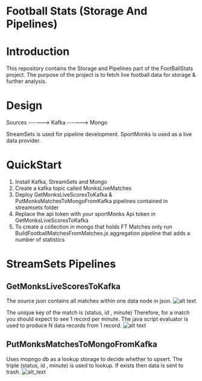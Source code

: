 # Football Stats (Storage And Pipelines)

# Introduction 
This repository contains the Storage and Pipelines part of the FootBallStats project.
The purpose of the project is to fetch live football data for storage & further analysis.


# Design 

Sources ------> Kafka ------> Mongo 
                                  
StreamSets is used for pipeline development.
SportMonks is used as a live data provider.


# QuickStart 
1.  Install Kafka, StreamSets and Mongo
2.  Create a kafka topic called  MonksLiveMatches
3.  Deploy  GetMonksLiveScoresToKafka & PutMonksMatchesToMongoFromKafka pipelines contained in streamsets folder 
4.  Replace the api token with your sportMonks Api token in GetMonksLiveScoresToKafka
5.  To create a collection in mongo that holds FT Matches only run BuildFootballMatchesFromMatches.js  aggregation pipeline that adds a number of statistics 

# StreamSets Pipelines 
## GetMonksLiveScoresToKafka 
The source json contains all matches within one data node in json.
![alt text](https://github.com/athanikos/Football_Stats_Storage_And_Pipelines/blob/master/screenshots/GetMonkLiveScoresToKafka_one_to_many.png)

The unique key of the match is (status, id , minute)
Therefore, for a match you should expect to see 1 record per minute. 
The java script evaluator is used to produce N data records from 1 record.
![alt text](https://github.com/athanikos/Football_Stats_Storage_And_Pipelines/blob/master/screenshots/GetMonksLiveScoresToKafka.png)

## PutMonksMatchesToMongoFromKafka  
Uses mopngo db as a lookup storage to decide whether to upsert. 
The triple (status, id , minute) is used to lookup.
If exists then data is sent to trash.
![alt_text](https://github.com/athanikos/Football_Stats_Storage_And_Pipelines/blob/master/screenshots/PutMonksMatchesToMongoFromKafka.png)












